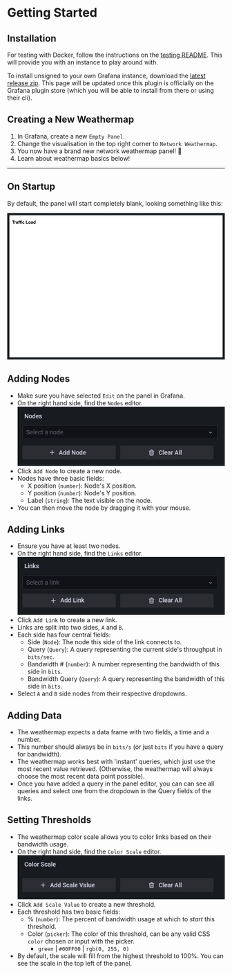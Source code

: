 # Getting Started

## Installation

For testing with Docker, follow the instructions on the [testing README](https://github.com/knightss27/grafana-network-weathermap/tree/main/testing#readme). This will provide you with an instance to play around with.

To install unsigned to your own Grafana instance, download the [latest release zip](https://github.com/knightss27/grafana-network-weathermap/releases/latest/). This page will be updated once this plugin is officially on the Grafana plugin store (which you will be able to install from there or using their cli).

## Creating a New Weathermap

1. In Grafana, create a new `Empty Panel`.
2. Change the visualisation in the top right corner to `Network Weathermap`.
3. You now have a brand new network weathermap panel! 🎉
4. Learn about weathermap basics below!

---

## On Startup

By default, the panel will start completely blank, looking something like this:

![Blank Panel](img/basics/1-on-startup.png)

## Adding Nodes

- Make sure you have selected `Edit` on the panel in Grafana.
- On the right hand side, find the `Nodes` editor.
  ![Nodes 0](img/basics/2-nodes-0.png)
- Click `Add Node` to create a new node.
- Nodes have three basic fields:
  - X position (`number`): Node's X position.
  - Y position (`number`): Node's Y position.
  - Label (`string`): The text visible on the node.
- You can then move the node by dragging it with your mouse.

## Adding Links

- Ensure you have at least two nodes.
- On the right hand side, find the `Links` editor.
  ![Nodes 1](img/basics/2-nodes-1.png)
- Click `Add Link` to create a new link.
- Links are split into two sides, `A` and `B`.
- Each side has four central fields:
  - Side (`Node`): The node this side of the link connects to.
  - Query (`Query`): A query representing the current side's throughput in `bits/sec`.
  - Bandwidth # (`number`): A number representing the bandwidth of this side in `bits`.
  - Bandwidth Query (`Query`): A query representing the bandwidth of this side in `bits`.
- Select `A` and `B` side nodes from their respective dropdowns.

## Adding Data

- The weathermap expects a data frame with two fields, a time and a number.
- This number should always be in `bits/s` (or just `bits` if you have a query for bandwidth).
- The weathermap works best with 'instant' queries, which just use the most recent value retrieved. (Otherwise, the weathermap will always choose the most recent data point possible).
- Once you have added a query in the panel editor, you can can see all queries and select one from the dropdown in the Query fields of the links.

## Setting Thresholds

- The weathermap color scale allows you to color links based on their bandwidth usage.
- On the right hand side, find the `Color Scale` editor.
  ![Nodes 2](img/basics/2-nodes-2.png)
- Click `Add Scale Value` to create a new threshold.
- Each threshold has two basic fields:
  - % (`number`): The percent of bandwidth usage at which to _start_ this threshold.
  - Color (`picker`): The color of this threshold, can be any valid CSS `color` chosen or input with the picker.
    - `green` | `#00FF00` | `rgb(0, 255, 0)`
- By default, the scale will fill from the highest threshold to 100%. You can see the scale in the top left of the panel.

